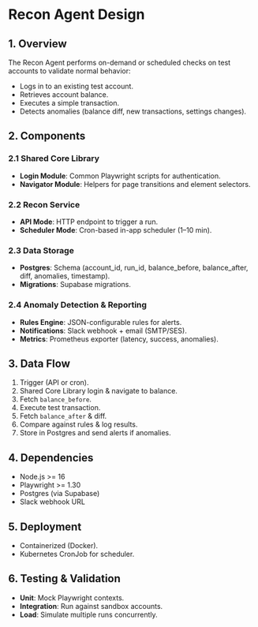 # Recon Agent Design

## 1. Overview
The Recon Agent performs on-demand or scheduled checks on test accounts to validate normal behavior:
- Logs in to an existing test account.
- Retrieves account balance.
- Executes a simple transaction.
- Detects anomalies (balance diff, new transactions, settings changes).

## 2. Components

### 2.1 Shared Core Library
- **Login Module**: Common Playwright scripts for authentication.
- **Navigator Module**: Helpers for page transitions and element selectors.

### 2.2 Recon Service
- **API Mode**: HTTP endpoint to trigger a run.
- **Scheduler Mode**: Cron-based in-app scheduler (1–10 min).

### 2.3 Data Storage
- **Postgres**: Schema (account_id, run_id, balance_before, balance_after, diff, anomalies, timestamp).
- **Migrations**: Supabase migrations.

### 2.4 Anomaly Detection & Reporting
- **Rules Engine**: JSON-configurable rules for alerts.
- **Notifications**: Slack webhook + email (SMTP/SES).
- **Metrics**: Prometheus exporter (latency, success, anomalies).

## 3. Data Flow
1. Trigger (API or cron).
2. Shared Core Library login & navigate to balance.
3. Fetch `balance_before`.
4. Execute test transaction.
5. Fetch `balance_after` & diff.
6. Compare against rules & log results.
7. Store in Postgres and send alerts if anomalies.

## 4. Dependencies
- Node.js >= 16
- Playwright >= 1.30
- Postgres (via Supabase)
- Slack webhook URL

## 5. Deployment
- Containerized (Docker).
- Kubernetes CronJob for scheduler.

## 6. Testing & Validation
- **Unit**: Mock Playwright contexts.
- **Integration**: Run against sandbox accounts.
- **Load**: Simulate multiple runs concurrently.
